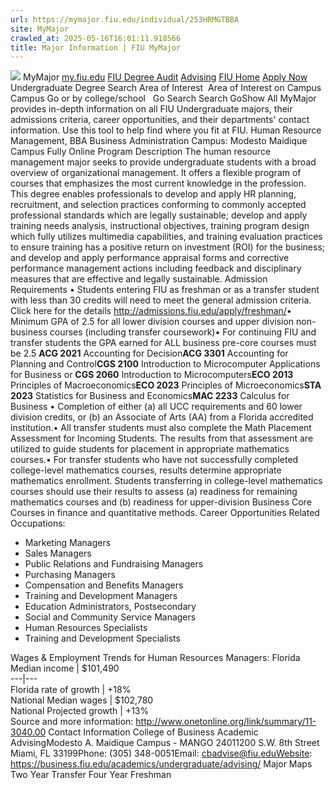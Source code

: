 ```yaml
---
url: https://mymajor.fiu.edu/individual/253HRMGTBBA
site: MyMajor
crawled_at: 2025-05-16T16:01:11.918566
title: Major Information | FIU MyMajor
---
```


![](https://mymajor.fiu.edu/assets/logo-T4VPR2BI.png)
MyMajor
[my.fiu.edu](https://my.fiu.edu/)
[FIU Degree Audit](https://dasa.fiu.edu/all-departments/advising/panther-success-hub/panther-degree-audit/)
[Advising](https://advising.fiu.edu)
[FIU Home](https://www.fiu.edu/)
[Apply Now](https://admissions.fiu.edu/)
Undergraduate Degree Search
Area of Interest
​
Area of Interest
on
Campus
​
Campus
Go
or by college/school
​
​
Go
Search
Search
GoShow All
MyMajor provides in-depth information on all FIU Undergraduate majors, their admissions criteria, career opportunities, and their departments' contact information. Use this tool to help find where you fit at FIU.
Human Resource Management,
BBA
Business Administration
Campus:
Modesto Maidique Campus
Fully Online
Program Description
The human resource management major seeks to provide undergraduate students with a broad overview of organizational management. It offers a flexible program of courses that emphasizes the most current knowledge in the profession. This degree enables professionals to develop and apply HR planning, recruitment, and selection practices conforming to commonly accepted professional standards which are legally sustainable; develop and apply training needs analysis, instructional objectives, training program design which fully utilizes multimedia capabilities, and training evaluation practices to ensure training has a positive return on investment (ROI) for the business; and develop and apply performance appraisal forms and corrective performance management actions including feedback and disciplinary measures that are effective and legally sustainable.
Admission Requirements
• Students entering FIU as freshman or as a transfer student with less than 30 credits will need to meet the general admission criteria. Click here for the details <http://admissions.fiu.edu/apply/freshman/>• Minimum GPA of 2.5 for all lower division courses and upper division non-business courses (including transfer coursework)• For continuing FIU and transfer students the GPA earned for ALL business pre-core courses must be 2.5
**ACG 2021** Accounting for Decision**ACG 3301** Accounting for Planning and Control**CGS 2100** Introduction to Microcomputer Applications for Business or **CGS 2060** Introduction to Microcomputers**ECO 2013** Principles of Macroeconomics**ECO 2023** Principles of Microeconomics**STA 2023** Statistics for Business and Economics**MAC 2233** Calculus for Business
• Completion of either (a) all UCC requirements and 60 lower division credits, or (b) an Associate of Arts (AA) from a Florida accredited institution.• All transfer students must also complete the Math Placement Assessment for Incoming Students. The results from that assessment are utilized to guide students for placement in appropriate mathematics courses.• For transfer students who have not successfully completed college-level mathematics courses, results determine appropriate mathematics enrollment. Students transferring in college-level mathematics courses should use their results to assess (a) readiness for remaining mathematics courses and (b) readiness for upper-division Business Core Courses in finance and quantitative methods.
Career Opportunities
Related Occupations:
  * Marketing Managers
  * Sales Managers
  * Public Relations and Fundraising Managers
  * Purchasing Managers
  * Compensation and Benefits Managers
  * Training and Development Managers
  * Education Administrators, Postsecondary
  * Social and Community Service Managers
  * Human Resources Specialists
  * Training and Development Specialists


Wages & Employment Trends for Human Resources Managers:
Florida Median income | $101,490  
---|---  
Florida rate of growth | +18%  
National Median wages | $102,780  
National Projected growth | +13%  
Source and more information: <http://www.onetonline.org/link/summary/11-3040.00>
Contact Information
College of Business Academic AdvisingModesto A. Maidique Campus - MANGO 24011200 S.W. 8th Street Miami, FL 33199Phone: (305) 348-0051Email: cbadvise@fiu.eduWebsite: <https://business.fiu.edu/academics/undergraduate/advising/>
Major Maps
Two Year Transfer
Four Year Freshman
